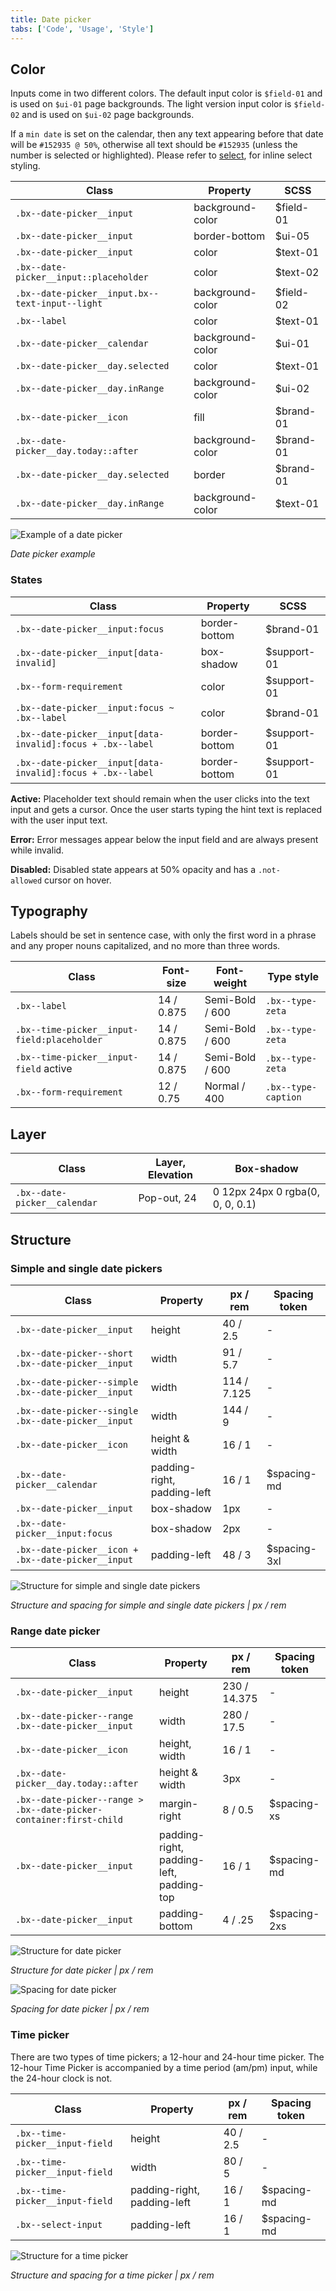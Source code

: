 ```yaml
---
title: Date picker
tabs: ['Code', 'Usage', 'Style']
---
```


## Color

Inputs come in two different colors. The default input color is `$field-01` and is used on `$ui-01` page backgrounds. The light version input color is `$field-02` and is used on `$ui-02` page backgrounds.

If a `min date` is set on the calendar, then any text appearing before that date will be `#152935 @ 50%`, otherwise all text should be `#152935` (unless the number is selected or highlighted). Please refer to [select](/components/select), for inline select styling.

| Class                                           | Property         | SCSS      |
| ----------------------------------------------- | ---------------- | --------- |
| `.bx--date-picker__input`                       | background-color | $field-01 |
| `.bx--date-picker__input`                       | border-bottom    | $ui-05    |
| `.bx--date-picker__input`                       | color            | $text-01  |
| `.bx--date-picker__input::placeholder`          | color            | $text-02  |
| `.bx--date-picker__input.bx--text-input--light` | background-color | $field-02 |
| `.bx--label`                                    | color            | $text-01  |
| `.bx--date-picker__calendar`                    | background-color | $ui-01    |
| `.bx--date-picker__day.selected`                | color            | $text-01  |
| `.bx--date-picker__day.inRange`                 | background-color | $ui-02    |
| `.bx--date-picker__icon`                        | fill             | $brand-01 |
| `.bx--date-picker__day.today::after`            | background-color | $brand-01 |
| `.bx--date-picker__day.selected`                | border           | $brand-01 |
| `.bx--date-picker__day.inRange`                 | background-color | $text-01  |

![Example of a date picker](images/date-picker-style-1.png)

_Date picker example_

### States

| Class                                                      | Property      | SCSS        |
| ---------------------------------------------------------- | ------------- | ----------- |
| `.bx--date-picker__input:focus`                            | border-bottom | $brand-01   |
| `.bx--date-picker__input[data-invalid]`                    | box-shadow    | $support-01 |
| `.bx--form-requirement`                                    | color         | $support-01 |
| `.bx--date-picker__input:focus ~ .bx--label`               | color         | $brand-01   |
| `.bx--date-picker__input[data-invalid]:focus + .bx--label` | border-bottom | $support-01 |
| `.bx--date-picker__input[data-invalid]:focus + .bx--label` | border-bottom | $support-01 |

**Active:** Placeholder text should remain when the user clicks into the text input and gets a cursor. Once the user starts typing the hint text is replaced with the user input text.

**Error:** Error messages appear below the input field and are always present while invalid.

**Disabled:** Disabled state appears at 50% opacity and has a `.not-allowed` cursor on hover.

## Typography

Labels should be set in sentence case, with only the first word in a phrase and any proper nouns capitalized, and no more than three words.

| Class                                       | Font-size  | Font-weight     | Type style          |
| ------------------------------------------- | ---------- | --------------- | ------------------- |
| `.bx--label`                                | 14 / 0.875 | Semi-Bold / 600 | `.bx--type-zeta`    |
| `.bx--time-picker__input-field:placeholder` | 14 / 0.875 | Semi-Bold / 600 | `.bx--type-zeta`    |
| `.bx--time-picker__input-field` active      | 14 / 0.875 | Semi-Bold / 600 | `.bx--type-zeta`    |
| `.bx--form-requirement`                     | 12 / 0.75  | Normal / 400    | `.bx--type-caption` |

## Layer

| Class                        | Layer, Elevation | Box-shadow                       |
| ---------------------------- | ---------------- | -------------------------------- |
| `.bx--date-picker__calendar` | Pop-out, 24      | 0 12px 24px 0 rgba(0, 0, 0, 0.1) |

## Structure

### Simple and single date pickers

| Class                                              | Property                    | px / rem    | Spacing token |
| -------------------------------------------------- | --------------------------- | ----------- | ------------- |
| `.bx--date-picker__input`                          | height                      | 40 / 2.5    | -             |
| `.bx--date-picker--short .bx--date-picker__input`  | width                       | 91 / 5.7    | -             |
| `.bx--date-picker--simple .bx--date-picker__input` | width                       | 114 / 7.125 | -             |
| `.bx--date-picker--single .bx--date-picker__input` | width                       | 144 / 9     | -             |
| `.bx--date-picker__icon`                           | height & width              | 16 / 1      | -             |
| `.bx--date-picker__calendar`                       | padding-right, padding-left | 16 / 1      | $spacing-md   |
| `.bx--date-picker__input`                          | box-shadow                  | 1px         | -             |
| `.bx--date-picker__input:focus`                    | box-shadow                  | 2px         | -             |
| `.bx--date-picker__icon + .bx--date-picker__input` | padding-left                | 48 / 3      | $spacing-3xl  |

![Structure for simple and single date pickers](images/date-picker-style-4.png)

_Structure and spacing for simple and single date pickers | px / rem_

### Range date picker

| Class                                                              | Property                                 | px / rem     | Spacing token |
| ------------------------------------------------------------------ | ---------------------------------------- | ------------ | ------------- |
| `.bx--date-picker__input`                                          | height                                   | 230 / 14.375 | -             |
| `.bx--date-picker--range .bx--date-picker__input`                  | width                                    | 280 / 17.5   | -             |
| `.bx--date-picker__icon`                                           | height, width                            | 16 / 1       | -             |
| `.bx--date-picker__day.today::after`                               | height & width                           | 3px          | -             |
| `.bx--date-picker--range > .bx--date-picker-container:first-child` | margin-right                             | 8 / 0.5      | $spacing-xs   |
| `.bx--date-picker__input`                                          | padding-right, padding-left, padding-top | 16 / 1       | $spacing-md   |
| `.bx--date-picker__input`                                          | padding-bottom                           | 4 / .25      | $spacing-2xs  |

![Structure for date picker](images/date-picker-style-2.png)

_Structure for date picker | px / rem_

![Spacing for date picker](images/date-picker-style-3.png)

_Spacing for date picker | px / rem_

### Time picker

There are two types of time pickers; a 12-hour and 24-hour time picker. The 12-hour Time Picker is accompanied by a time period (am/pm) input, while the 24-hour clock is not.

| Class                           | Property                    | px / rem | Spacing token |
| ------------------------------- | --------------------------- | -------- | ------------- |
| `.bx--time-picker__input-field` | height                      | 40 / 2.5 | -             |
| `.bx--time-picker__input-field` | width                       | 80 / 5   | -             |
| `.bx--time-picker__input-field` | padding-right, padding-left | 16 / 1   | $spacing-md   |
| `.bx--select-input`             | padding-left                | 16 / 1   | $spacing-md   |


![Structure for a time picker](images/time-picker-style-1.png)  

_Structure and spacing for a time picker | px / rem_
